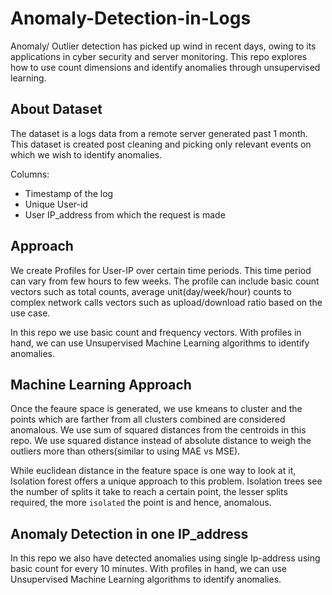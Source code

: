 # Anomaly-Detection-in-Logs

Anomaly/ Outlier detection has picked up wind in recent days, owing to its applications in cyber security and server monitoring. This repo explores how to use count dimensions and identify anomalies through unsupervised learning.

## About Dataset
The dataset is a logs data from a remote server generated past 1 month. This dataset is created post cleaning and picking only relevant events on which we wish to identify anomalies. 

Columns: 
  - Timestamp of the log
  - Unique User-id
  - User IP_address from which the request is made
  
## Approach
We create Profiles for User-IP over certain time periods. This time period can vary from few hours to few weeks. The profile can include basic count vectors such as total counts, average unit(day/week/hour) counts to complex network calls vectors such as upload/download ratio based on the use case. 

In this repo we use basic count and frequency vectors. With profiles in hand, we can use Unsupervised Machine Learning algorithms to identify anomalies.

## Machine Learning Approach
Once the feaure space is generated, we use kmeans to cluster and the points which are farther from all clusters combined are considered anomalous. We use sum of squared distances from the centroids in this repo. We use squared distance instead of absolute distance to weigh the outliers more than others(similar to using MAE vs MSE).

While euclidean distance in the feature space is one way to look at it, Isolation forest offers a unique approach to this problem. Isolation trees see the number of splits it take to reach a certain point, the lesser splits required, the more `isolated` the point is and hence, anomalous.

## Anomaly Detection in one IP_address
In this repo we also have detected anomalies using single Ip-address using basic count for every 10 minutes. With profiles in hand, we can use Unsupervised Machine Learning algorithms to identify anomalies. 

